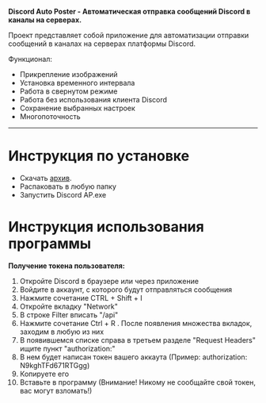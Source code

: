 __Discord Auto Poster - Автоматическая отправка сообщений Discord в каналы на серверах.__

Проект представляет собой приложение для автоматизации отправки сообщений в каналах на серверах платформы Discord. 

Функционал:
- Прикрепление изображений
- Установка временного интервала
- Работа в свернутом режиме
- Работа без использования клиента Discord
- Сохранение выбранных настроек
- Многопоточность

----------
# Инструкция по установке

- Скачать [архив]([https://drive.google.com/file/d/1DQMxpu0_dPUHTbSJMx2sFA7qDg1uegtD/view?usp=drive_link](https://drive.google.com/drive/folders/1ylcyd8_lVC4iz7J-4HgnHDgyzDTa3e8f?usp=sharing)).
- Распаковать в любую папку
- Запустить Discord AP.exe

# Инструкция использования программы
__Получение токена пользователя:__
1. Откройте Discord в браузере или через приложение
2. Войдите в аккаунт, с которого будут отправляться сообщения
3. Нажмите сочетание CTRL + Shift + I
4. Откройте вкладку "Network"
5. В строке Filter вписать "/api"
6. Нажмите сочетание Ctrl + R . После появления множества вкладок, заходим в любую из них
7. В появившемся списке справа в третьем разделе "Request Headers" ищите пункт "authorization:"
8. В нем будет написан токен вашего аккаута (Пример: authorization: N9kghTFd671RTGgg)
9. Копируете его
10. Вставьте в программу (Внимание! Никому не сообщайте свой токен, вас могут взломать!)

